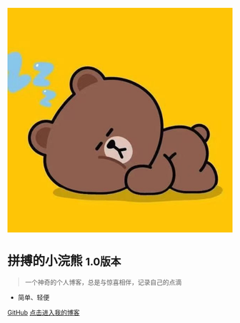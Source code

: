 <!-- _coverpage.md -->

![logo](_media/logo.jpg)

# 拼搏的小浣熊 <small>1.0版本</small>

> 一个神奇的个人博客，总是与惊喜相伴，记录自己的点滴

- 简单、轻便


[GitHub](https://github.com/docsifyjs/docsify/)
[点击进入我的博客](guide)